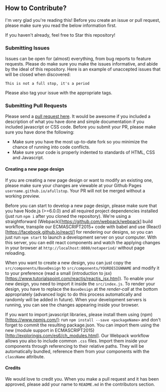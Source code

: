 ## How to Contribute?
I'm very glad you're reading this! Before you create an issue or pull request, please make sure you read the below information first.

If you haven't already, feel free to Star this repository!

### Submitting Issues
Issues can be open for (almost) everything, from bug reports to feature requests. Please do make sure you make the issues informative, and abide by the ideal of this repository. Here is an example of unaccepted issues that will be closed when discovered:

`This is not a full stop, it's a period`

Please also tag your issue with the appropriate tags.

### Submitting Pull Requests
Please send a [pull request here](https://github.com/choyiny/afullstop/pulls). It would be awesome if you included a description of what you have done and simple documentation if you included javascript or CSS code. Before you submit your PR, please make sure you have done the following:

- Make sure you have the most up-to-date fork so you minimize the chance of running into code conflicts.
- Make sure your code is properly indented to standards of HTML, CSS and Javascript.

#### Creating a new page design
If you are creating a new page design or want to modify an existing one, please make sure your changes are viewable at your Github Pages `username.github.io/afullstop`. Your PR will not be merged without a working preview.

Before you can start to develop a new page design, please make sure that you have Node.js (>=6.0.0) and all required project dependencies installed (just run `npm i` after you cloned the repository).
We're using a straightforward (Webpack)[https://github.com/webpack/webpack] build workflow, transpile our ECMASCRIPT2015+ code with babel and use (React)[https://facebook.github.io/react/] for rendering our designs, so you can just run `npm start` to launch a development server on your computer. With this server, you can edit react components and watch the applying changes in your browser at `http://localhost:8080/notaperiod/` without page reloading.

When you want to create a new design, you can just copy the `src/components/BaseDesign` to `src/components/YOURDESIGNNAME` and modify it to your preference (read a small (introduction to jsx)[https://www.tutorialspoint.com/reactjs/reactjs_jsx.htm]). To enable your new design, you need to import it inside the `src/index.js`. To render your design, you have to replace the `BaseDesign` at the *render-call* at the bottom appropriately (advanced logic to do this process automatically and randomly will be added in future). When your development servers is running, you can see the changes appearing inside your browser.

If you want to import javascript libraries, please install them using (npm)[https://www.npmjs.com/]: run `npm install --save <packageName>` and don't forget to commit the resulting package.json. You can import them using the new (module support in ECMASCRIPT2015)[http://exploringjs.com/es6/ch_modules.html]. Our Webpack workflow allows you also to include common `.css` files. Import them inside your components through referencing to their relative paths. They will be automatically bundled, reference them from your components with the `className` attribute.

#### Credits
We would love to credit you. When you make a pull request and it has been approved, please add your name to `README.md` in the contributors section.
